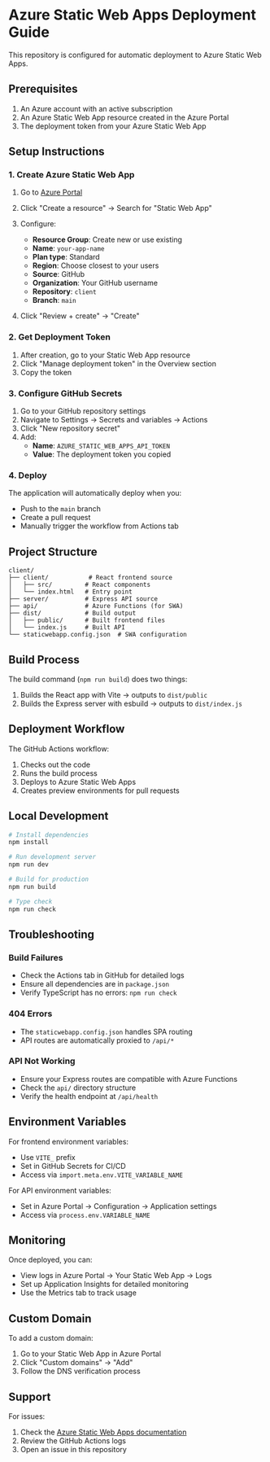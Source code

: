 # Azure Static Web Apps Deployment Guide

This repository is configured for automatic deployment to Azure Static Web Apps.

## Prerequisites

1. An Azure account with an active subscription
2. An Azure Static Web App resource created in the Azure Portal
3. The deployment token from your Azure Static Web App

## Setup Instructions

### 1. Create Azure Static Web App

1. Go to [Azure Portal](https://portal.azure.com)
2. Click "Create a resource" → Search for "Static Web App"
3. Configure:
   - **Resource Group**: Create new or use existing
   - **Name**: `your-app-name`
   - **Plan type**: Standard
   - **Region**: Choose closest to your users
   - **Source**: GitHub
   - **Organization**: Your GitHub username
   - **Repository**: `client`
   - **Branch**: `main`

4. Click "Review + create" → "Create"

### 2. Get Deployment Token

1. After creation, go to your Static Web App resource
2. Click "Manage deployment token" in the Overview section
3. Copy the token

### 3. Configure GitHub Secrets

1. Go to your GitHub repository settings
2. Navigate to Settings → Secrets and variables → Actions
3. Click "New repository secret"
4. Add:
   - **Name**: `AZURE_STATIC_WEB_APPS_API_TOKEN`
   - **Value**: The deployment token you copied

### 4. Deploy

The application will automatically deploy when you:
- Push to the `main` branch
- Create a pull request
- Manually trigger the workflow from Actions tab

## Project Structure

```
client/
├── client/           # React frontend source
│   ├── src/         # React components
│   └── index.html   # Entry point
├── server/          # Express API source
├── api/             # Azure Functions (for SWA)
├── dist/            # Build output
│   ├── public/      # Built frontend files
│   └── index.js     # Built API
└── staticwebapp.config.json  # SWA configuration
```

## Build Process

The build command (`npm run build`) does two things:
1. Builds the React app with Vite → outputs to `dist/public`
2. Builds the Express server with esbuild → outputs to `dist/index.js`

## Deployment Workflow

The GitHub Actions workflow:
1. Checks out the code
2. Runs the build process
3. Deploys to Azure Static Web Apps
4. Creates preview environments for pull requests

## Local Development

```bash
# Install dependencies
npm install

# Run development server
npm run dev

# Build for production
npm run build

# Type check
npm run check
```

## Troubleshooting

### Build Failures
- Check the Actions tab in GitHub for detailed logs
- Ensure all dependencies are in `package.json`
- Verify TypeScript has no errors: `npm run check`

### 404 Errors
- The `staticwebapp.config.json` handles SPA routing
- API routes are automatically proxied to `/api/*`

### API Not Working
- Ensure your Express routes are compatible with Azure Functions
- Check the `api/` directory structure
- Verify the health endpoint at `/api/health`

## Environment Variables

For frontend environment variables:
- Use `VITE_` prefix
- Set in GitHub Secrets for CI/CD
- Access via `import.meta.env.VITE_VARIABLE_NAME`

For API environment variables:
- Set in Azure Portal → Configuration → Application settings
- Access via `process.env.VARIABLE_NAME`

## Monitoring

Once deployed, you can:
- View logs in Azure Portal → Your Static Web App → Logs
- Set up Application Insights for detailed monitoring
- Use the Metrics tab to track usage

## Custom Domain

To add a custom domain:
1. Go to your Static Web App in Azure Portal
2. Click "Custom domains" → "Add"
3. Follow the DNS verification process

## Support

For issues:
1. Check the [Azure Static Web Apps documentation](https://docs.microsoft.com/azure/static-web-apps/)
2. Review the GitHub Actions logs
3. Open an issue in this repository